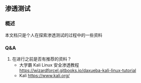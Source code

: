 ## 渗透测试

### 概述

本文档只是个人在探索渗透测试的过程中的一些资料

### Q&A

1. 在进行之前是否有推荐的资料？
    - 大学霸 Kali Linux 安全渗透教程 https://wizardforcel.gitbooks.io/daxueba-kali-linux-tutorial
    - Kali https://www.kali.org/

